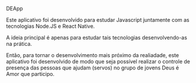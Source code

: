 DEApp

Este aplicativo foi desenvolvido para estudar Javascript juntamente com as tecnologias Node.JS e React Native.

A ideia principal é apenas para estudar tais tecnologias desenvolvendo-as na prática.

Então, para tornar o desenvolvimento mais próximo da realiadade, este aplicativo foi desenvolvido de modo que seja possível realizar o controle de presença das pessoas que ajudam (servos) no grupo de jovens Deus é Amor que participo.
